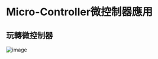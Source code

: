 # Micro-Controller微控制器應用

## 玩轉微控制器
![image](https://github.com/henry9456/Micro-Controller_2024/assets/161188122/d46fad16-6cab-4ae5-90b2-a24b6f83286e)
